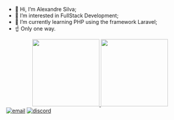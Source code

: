 - 👋 Hi, I’m Alexandre Silva;
- 👀 I’m interested in FullStack Development;
- 🌱 I’m currently learning PHP using the framework Laravel;
- ☝️  Only one way.
<div align="center">
  <a href="https://github.com/Awssilva">
  <img height="180em" src="https://github-readme-stats.vercel.app/api?username=awssilva&show_icons=true&theme=dracula&include_all_commits=true&count_private=true"/>
  <img height="180em" src="https://github-readme-stats.vercel.app/api/top-langs/?username=awssilva&layout=compact&langs_count=7&theme=dracula"/>
</div>
  
<div>
  <a href="https://mail.google.com/mail/u/0/#inbox?compose=CllgCJvqsKfhNmrFVHntSzCBNNcshjChDgbTHTfrrhqrmcgzCKBhNQvPCDNZLvqGFsdFXDwWMLV"><img src="https://img.shields.io/badge/Gmail-D14836?style=for-the-badge&logo=gmail&logoColor=white" alt="email"></a>
<a href="https://discord.gg/wndB7fPjy9"><img src="https://img.shields.io/badge/Discord-7289DA?style=for-the-badge&logo=discord&logoColor=white" alt="discord"></a>

</div>

